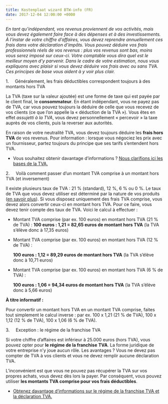 ```yaml
---
title: Kostenplaat wizard BTW-info (FR)
date: 2017-12-04 12:00:00 +0000
---
```

_En tant qu’indépendant, vos revenus proviennent de vos activités, mais vous devez également faire face à des dépenses et à des investissements. À l’instar de votre chiffre d’affaires, vous devez reprendre annuellement ces frais dans votre déclaration d’impôts. Vous pouvez déduire vos frais professionnels réels de vos revenus : plus vos revenus sont bas, moins vous serez imposé sur ceux-ci. Votre comptable vous dira quel est le meilleur moyen d’y parvenir. Dans le cadre de votre estimation, nous vous expliquons avec plaisir si vous devez déduire vos frais avec ou sans TVA._ _Ces principes de base vous aident à y voir plus clair._

1\.     Généralement, les frais déductibles correspondent toujours à des montants hors TVA

La TVA (taxe sur la valeur ajoutée) est une forme de taxe qui est payée par le client final, le **consommateur**. En étant indépendant, vous ne payez pas de TVA, car vous pouvez toujours la déduire de celle que vous recevez de vos clients (ce que l’on appelle la « déduction de la TVA »). Vous êtes en effet _assujetti à la TVA_, vous devez personnellement « percevoir » la taxe auprès de vos clients, puis la reverser aux autorités.

En raison de votre neutralité TVA, vous devez toujours déduire les **frais hors TVA** de vos revenus. Pour information : lorsque vous négociez les prix avec un fournisseur, partez toujours du principe que ses tarifs s’entendent hors TVA.

* Vous souhaitez obtenir davantage d’informations ? [Nous clarifions ici les bases de la TVA.](https://www.xerius.be/fr/independants/demarrez-votre-entreprise/la-tva-pour-les-debutants)

2\.     Voilà comment passer d’un montant TVA comprise à un montant hors TVA (et inversement)

Il existe plusieurs taux de TVA : 21 % (standard), 12 %, 6 % ou 0 %. Le taux de TVA que vous devez utiliser est déterminé par la nature de vos produits ([en savoir plus](https://www.xerius.be/fr/independants/demarrez-votre-entreprise/la-tva-pour-les-debutants)). Si vous disposez uniquement des frais TVA comprise, vous devez alors convertir ceux-ci en montant hors TVA. Pour ce faire, vous devez tenir compte des taux de TVA. Voici le calcul à effectuer :

* Montant TVA comprise (par ex. 100 euros) en montant hors TVA (21 % de TVA) :           **100 euros : 1,21 = 82,65 euros de montant hors TVA** (la TVA s’élève donc à 17,35 euros)
* Montant TVA comprise (par ex. 100 euros) en montant hors TVA (12 % de TVA) :

  **100 euros : 1,12 = 89,29 euros de montant hors TVA** (la TVA s’élève donc à 10,71 euros)
* Montant TVA comprise (par ex. 100 euros) en montant hors TVA (6 % de TVA) :

  **100 euros : 1,06 = 94,34 euros de montant hors TVA** (la TVA s’élève donc à 5,66 euros)

**À titre informatif :**

Pour convertir un montant hors TVA en un montant TVA comprise, faites tout simplement le calcul inverse : par ex. 100 x 1,21 (21 % de TVA), 100 x 1,12 (12 % de TVA), 100 x 1,06 (6 % de TVA).

3\.     Exception : le régime de la franchise TVA

Si votre chiffre d’affaires est inférieur à 25.000 euros (hors TVA), vous pouvez opter pour **le régime de la franchise** **TVA**. La forme juridique de votre entreprise n’y joue aucun rôle. Les avantages ? Vous ne devez pas compter de TVA à vos clients et vous ne devez remplir aucune déclaration TVA.

L’inconvénient est que vous ne pouvez pas récupérer la TVA sur vos propres achats, vous devez dès lors la payer. Par conséquent, vous pouvez utiliser **les montants TVA comprise pour vos frais déductibles**.

* [Obtenez davantage d’informations sur le régime de la franchise TVA et la déclaration TVA.](https://www.xerius.be/fr/independants/demarrez-votre-entreprise/la-tva-pour-les-debutants)